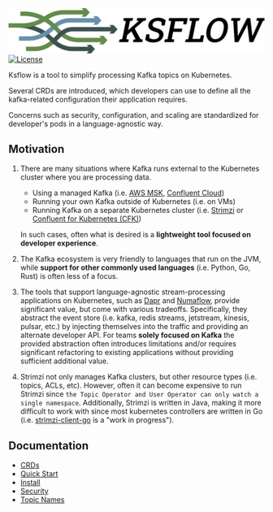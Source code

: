 ![Ksflow](images/ksflow-logo-3800x670-transparent.png)
[![License](https://img.shields.io/badge/License-Apache%202.0-blue.svg)](https://opensource.org/licenses/Apache-2.0)

Ksflow is a tool to simplify processing Kafka topics on Kubernetes.

Several CRDs are introduced, which developers can use to define all the kafka-related configuration their application requires.

Concerns such as security, configuration, and scaling are standardized for developer's pods in a language-agnostic way.

## Motivation

1. There are many situations where Kafka runs external to the Kubernetes cluster where you are processing data.
   * Using a managed Kafka (i.e. [AWS MSK](https://aws.amazon.com/msk/), [Confluent Cloud](https://www.confluent.io/confluent-cloud/))
   * Running your own Kafka outside of Kubernetes (i.e. on VMs)
   * Running Kafka on a separate Kubernetes cluster (i.e. [Strimzi](https://strimzi.io/) or [Confluent for Kubernetes (CFK)](https://docs.confluent.io/operator/current/overview.html))
   
   In such cases, often what is desired is a **lightweight tool focused on developer experience**.
2. The Kafka ecosystem is very friendly to languages that run on the JVM, while **support for other commonly used languages**
(i.e. Python, Go, Rust) is often less of a focus.
3. The tools that support language-agnostic stream-processing applications on Kubernetes, such as [Dapr](https://github.com/dapr/dapr) and [Numaflow](https://github.com/numaproj/numaflow),
provide significant value, but come with various tradeoffs. Specifically, they abstract the event store
(i.e. kafka, redis streams, jetstream, kinesis, pulsar, etc.) by injecting themselves into the traffic and providing an
alternate developer API. For teams **solely focused on Kafka** the provided abstraction often introduces limitations
and/or requires significant refactoring to existing applications without providing sufficient additional value.
4. Strimzi not only manages Kafka clusters, but other resource types (i.e. topics, ACLs, etc). However, often it can
become expensive to run Strimzi since `the Topic Operator and User Operator can only watch a single namespace`.
Additionally, Strimzi is written in Java, making it more difficult to work with since most kubernetes controllers are
written in Go (i.e. [strimzi-client-go](https://github.com/RedHatInsights/strimzi-client-go) is a "work in progress").

## Documentation
- [CRDs](./docs/crds.md)
- [Quick Start](./docs/quick-start.md)
- [Install](./docs/install.md)
- [Security](./docs/security.md)
- [Topic Names](./docs/topic-names.md)
